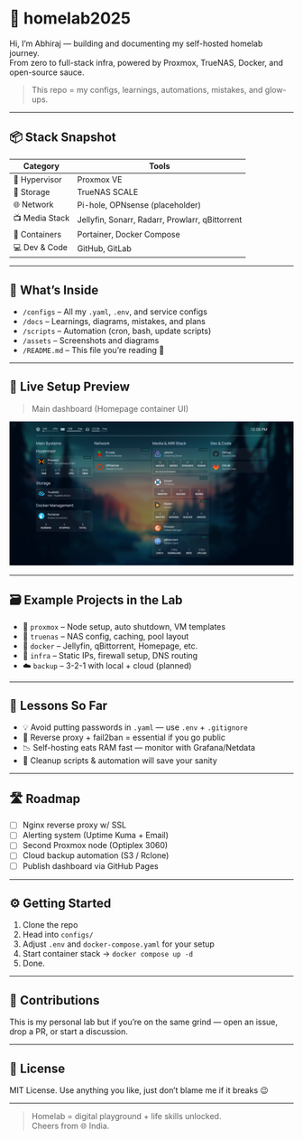 # 🏡 homelab2025

Hi, I’m Abhiraj — building and documenting my self-hosted homelab journey.  
From zero to full-stack infra, powered by Proxmox, TrueNAS, Docker, and open-source sauce.

> This repo = my configs, learnings, automations, mistakes, and glow-ups.

---

## 📦 Stack Snapshot

| Category     | Tools |
|-------------|-------|
| 🧠 Hypervisor  | Proxmox VE |
| 💾 Storage     | TrueNAS SCALE |
| 🌐 Network     | Pi-hole, OPNsense (placeholder) |
| 📺 Media Stack | Jellyfin, Sonarr, Radarr, Prowlarr, qBittorrent |
| 🐳 Containers  | Portainer, Docker Compose |
| 💻 Dev & Code  | GitHub, GitLab |

---

## 🔧 What’s Inside

- `/configs` – All my `.yaml`, `.env`, and service configs
- `/docs` – Learnings, diagrams, mistakes, and plans
- `/scripts` – Automation (cron, bash, update scripts)
- `/assets` – Screenshots and diagrams
- `/README.md` – This file you’re reading 👀

---

## 📸 Live Setup Preview

> Main dashboard (Homepage container UI)

![Dashboard Preview](assets/screenshots/dashboard.png)

---

## 🗃️ Example Projects in the Lab

- 🧰 `proxmox` – Node setup, auto shutdown, VM templates
- 💽 `truenas` – NAS config, caching, pool layout
- 🚀 `docker` – Jellyfin, qBittorrent, Homepage, etc.
- 🧱 `infra` – Static IPs, firewall setup, DNS routing
- ☁️ `backup` – 3-2-1 with local + cloud (planned)

---

## 🧠 Lessons So Far

- 💡 Avoid putting passwords in `.yaml` — use `.env` + `.gitignore`
- 🔐 Reverse proxy + fail2ban = essential if you go public
- 📉 Self-hosting eats RAM fast — monitor with Grafana/Netdata
- 🧼 Cleanup scripts & automation will save your sanity

---

## 🛣️ Roadmap

- [ ] Nginx reverse proxy w/ SSL
- [ ] Alerting system (Uptime Kuma + Email)
- [ ] Second Proxmox node (Optiplex 3060)
- [ ] Cloud backup automation (S3 / Rclone)
- [ ] Publish dashboard via GitHub Pages

---

## ⚙️ Getting Started

1. Clone the repo
2. Head into `configs/`
3. Adjust `.env` and `docker-compose.yaml` for your setup
4. Start container stack → `docker compose up -d`
5. Done.

---

## 🤝 Contributions

This is my personal lab but if you’re on the same grind — open an issue, drop a PR, or start a discussion.

---

## 📜 License

MIT License. Use anything you like, just don’t blame me if it breaks 😉

---

> Homelab = digital playground + life skills unlocked.  
> Cheers from 🌐 India.

